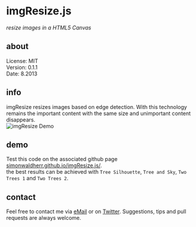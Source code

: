 # imgResize.js

*resize images in a HTML5 Canvas*

## about

License:   MIT  
Version: 0.1.1  
Date:   8.2013  

## info

imgResize resizes images based on edge detection. With this technology remains the important content with the same size and unimportant content disappears.  
<img src="https://raw.github.com/SimonWaldherr/imgResize.js/master/static/smartresize.jpg" alt="imgResize Demo" />

## demo

Test this code on the associated github page [simonwaldherr.github.io/imgResize.js/](https://simonwaldherr.github.io/imgResize.js/).  
the best results can be achieved with  ```Tree Silhouette```, ```Tree and Sky```, ```Two Trees 1``` and ```Two Trees 2```.

## contact

Feel free to contact me via [eMail](mailto:contact@simonwaldherr.de) or on [Twitter](http://twitter.com/simonwaldherr). Suggestions, tips and pull requests are always welcome.
